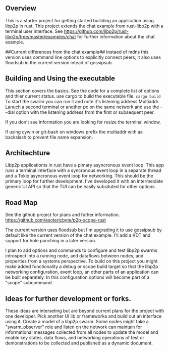## Overview ##
This is a starter project for getting started builiding an application using libp2p in rust.
This project extends the chat example from rust-libp2p with a terminal user interface.
See 
https://github.com/libp2p/rust-libp2p/tree/master/examples/chat
for further information about the chat example.

##Current differences from the chat example##
Instaed of mdns this version uses command line options to explicitly connect peers, it also uses floodsub in the current version intead of gossipsub. 

## Building and Using the executable ##
This section covers the basics. See the code for a complete list of options and thier current status. 
use cargo to build the executable file.
```cargo build``` 
To start the swarm you can run it and note it's listening address Multiaddr. Lanuch a second terminal or another pc on the same network and use the --dial option with the listening address from the first or subsequent peer.

If you don't see information you are looking for resize the terminal window.

If using cywin or git-bash on windows prefix the multiaddr with aa backslash to prevent file name expansion.

## Architechture ##

Libp2p applicationts in rust have a pimary asyncronous event loop. 
This app runs a terminal interface with a syncronous event loop in a separate thread and a Tokio asyncronous event loop for networking. This should be the primary loop for further development.
I've developed it with an intermeidate generic UI API so that the TUI can be easily subsituted for other options. 

## Road Map ##

See the github project for plans and futher information. 
https://github.com/esotericbyte/p2p-scope-rust

The current version uses floodsub but I'm upgrading it to use gossipsub by default like the current version of the chat example.
I'll add a KDT and support for hole punching in a later version.

I plan to add options and commands to configure and test libp2p swarms introspect into a running node, and dataflows between nodes, and properties from a systems perspective. To build on this project you might make added functionality a debug or scope build target so that the libp2p networking configuration, event loop, an other parts of an application can be built separately. 
In this configuration options will become part of a "scope" subcommand.

## Ideas for further development or forks. ##
These ideas are interseting but are beyond current plans for the project with one developer.
Pick another UI lib or frameworka and build out an interface using it. 
Create a model of a libp2p swarm. Some nodes might take a "swarm_observer" role and listen on the network can maintain for informational messages collected from all nodes to update the model and enable key states, data flows, and networking operations of test or demonstrations to be collected and published as a dynamic document.
